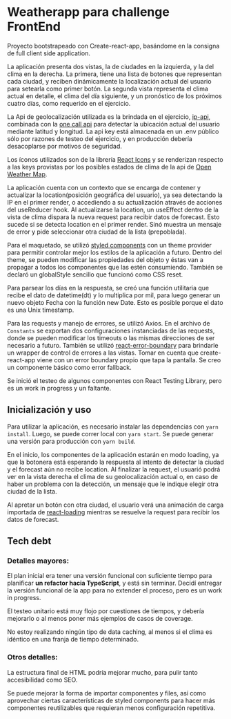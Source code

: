 # Weatherapp para challenge FrontEnd

Proyecto bootstrapeado con Create-react-app, basándome en la consigna de full client side application.

La aplicación presenta dos vistas, la de ciudades en la izquierda, y la del clima en la derecha. La primera, tiene una lista de botones que representan cada ciudad, y reciben dinámicamente la localización actual del usuario para setearla como primer botón. La segunda vista representa el clima actual en detalle, el clima del día siguiente, y un pronóstico de los próximos cuatro días, como requerido en el ejercicio.

La Api de geolocalización utilizada es la brindada en el ejercicio, [ip-api](https://ip-api.com/), combinada con la [one call api](https://openweathermap.org/api/one-call-api) para detectar la ubicación actual del usuario mediante latitud y longitud. La api key está almacenada en un .env público sólo por razones de testeo del ejercicio, y en producción debería desacoplarse por motivos de seguridad.

Los íconos utilizados son de la librería [React Icons](https://react-icons.github.io/react-icons/) y se renderizan respecto a las keys provistas por los posibles estados de clima de la api de [Open Weather Map](https://openweathermap.org/api).

La aplicación cuenta con un contexto que se encarga de contener y actualizar la location(posición geográfica del usuario), ya sea detectando la IP en el primer render, o accediendo a su actualización através de acciones del useReducer hook. Al actualizarse la location, un useEffect dentro de la vista de clima dispara la nueva request para recibir datos de forecast. Esto sucede si se detecta location en el primer render. Sinó muestra un mensaje de error y pide seleccionar otra ciudad de la lista (prepoblada).

Para el maquetado, se utilizó [styled components](https://styled-components.com/) con un theme provider para permitir controlar mejor los estilos de la aplicación a futuro. Dentro del theme, se pueden modificar las propiedades del objeto y éstas van a propagar a todos los componentes que las estén consumiendo. También se declaró un globalStyle sencillo que funcionó como CSS reset.

Para parsear los días en la respuesta, se creó una función utilitaria que recibe el dato de datetime(dt) y lo multiplica por mil, para luego generar un nuevo objeto Fecha con la función new Date. Esto es posible porque el dato es una Unix timestamp.

Para las requests y manejo de errores, se utilizó Axios. En el archivo de `Constants` se exportan dos configuraciones instanciadas de las requests, donde se pueden modificar los timeouts o las mismas direcciones de ser necesario a futuro. También se utilizó [react-error-boundary](https://www.npmjs.com/package/react-error-boundary) para brindarle un wrapper de control de errores a las vistas. Tomar en cuenta que create-react-app viene con un error boundary propio que tapa la pantalla. Se creo un componente básico como error fallback.

Se inició el testeo de algunos componentes con React Testing Library, pero es un work in progress y un faltante.

## Inicialización y uso

Para utilizar la aplicación, es necesario instalar las dependencias con `yarn install`. Luego, se puede correr local con `yarn start`. Se puede generar una versión para producción con `yarn build`.

En el inicio, los componentes de la aplicación estarán en modo loading, ya que la botonera está esperando la respuesta al intento de detectar la ciudad y el forecast aún no recibe location. Al finalizar la request, el usuarió podrá ver en la vista derecha el clima de su geolocalización actual o, en caso de haber un problema con la detección, un mensaje que le indique elegir otra ciudad de la lista.

Al apretar un botón con otra ciudad, el usuario verá una animación de carga importada de [react-loading](https://www.npmjs.com/package/react-loading) mientras se resuelve la request para recibir los datos de forecast.

## Tech debt

### Detalles mayores:

El plan inicial era tener una versión funcional con suficiente tiempo para planificar <strong>un refactor hacia TypeScript</strong>, y está sin terminar. Decidí entregar la versión funcional de la app para no extender el proceso, pero es un work in progress.

El testeo unitario está muy flojo por cuestiones de tiempos, y debería mejorarlo o al menos poner más ejemplos de casos de coverage.

No estoy realizando ningún tipo de data caching, al menos si el clima es idéntico en una franja de tiempo determinado.

### Otros detalles:

La estructura final de HTML podría mejorar mucho, para pulir tanto accesibilidad como SEO.

Se puede mejorar la forma de importar componentes y files, así como aprovechar ciertas características de styled components para hacer más componentes reutilizables que requieran menos configuración repetitiva.
